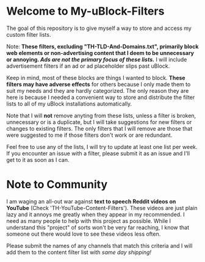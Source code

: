# Welcome to My-uBlock-Filters
The goal of this repository is to give myself a way to store and access my custom filter lists.

Note: <strong>These filters, excluding "TH-TLD-And-Domains.txt", primarily block web elements or non-advertising content that I deem to be unnecessary or annoying. <em>Ads are not the primary focus of these lists.</em></strong> I will include advertisement filters if an ad or ad placeholder slips past uBlock.

Keep in mind, most of these blocks are things I wanted to block. <strong>These filters may have adverse effects</strong> for others because I only made them to suit my needs and they are hardly categorized. The only reason they are here is because I needed a convenient way to store and distribute the filter lists to all of my uBlock installations automatically.

Note that I will <strong>not</strong> remove anyting from these lists, unless a filter is broken, unnecessary or is a duplicate, but I will take suggestions for new filters or changes to existing filters. The only filters that I will remove are those that were suggested to me if those filters don't work or are redundant.

Feel free to use any of the lists, I will try to update at least one list per week. If you encounter an issue with a filter, please submit it as an issue and I'll get to it as soon as I can.

# Note to Community
I am waging an all-out war against <strong>text to speech Reddit videos on YouTube</strong> (Check 'TH-YouTube-Content-Filters'). These videos are just plain lazy and it annoys me greatly when they appear in my recommended. I need as many people to help with this project as possible. While I understand this "project" of sorts won't be very far reaching, I know that someone out there would love to see these videos less often.

Please submit the names of any channels that match this criteria and I will add them to the content filter list with <em>same day shipping!</em>
